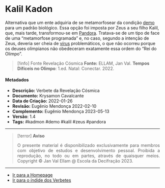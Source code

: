 # Kalil Kadon

Alternativa que um ente adquiria de se metamorfosear da condição [demo](Demos.md) para um padrão biológico. Essa opção foi imposta por Zeus a seu filho Kalil, que, mais tarde, transformou-se em [Pandora](Pandora.md). Tratava-se de um tipo de face de uma “metamorfose programada” e, no caso, segundo a intenção de Zeus, deveria ser cheia de [vírus](Vírus.md) problemáticos, o que não ocorreu porque os deuses olimpianos não obedeceram exatamente essa ordem do “Rei do Olimpo”.

> [!info] Fonte Revelação Cósmica
> **Fonte:** ELLAM, Jan Val. **Tempos Difíceis no Olimpo**: 1.ed. Natal: Conectar. 2022.

#### Metadados

- **Descrição:** Verbete da Revelação Cósmica
- **Documento:** Krysamon Cavalcante 
- **Data de Criação:** 2022-01-26
- **Revisão:** Eugênio Mendonça 2022-02-10
- **Complemento:** Eugênio Mendonça 2023-05-13
- **Versão**: 1.4
- **Tags:** #kadmon #demo #kalil #zeus #pandora 

---
> [!error] **Aviso**
> <p align="justify">O presente material é disponibilizado exclusivamente para membros com objetivo de estudos e desenvolvimento pessoal. Proibida a reprodução, no todo ou em partes, através de quaisquer meios. Copyright © Jan Val Ellam @ Escola da Decifração 2023. </p>

---
- [Ir para a Homepage](Homepage.canvas)
- [Ir para o índide dos Verbetes](ÍNDIDE%20GERAL%20DOS%20VERBETES.canvas)
